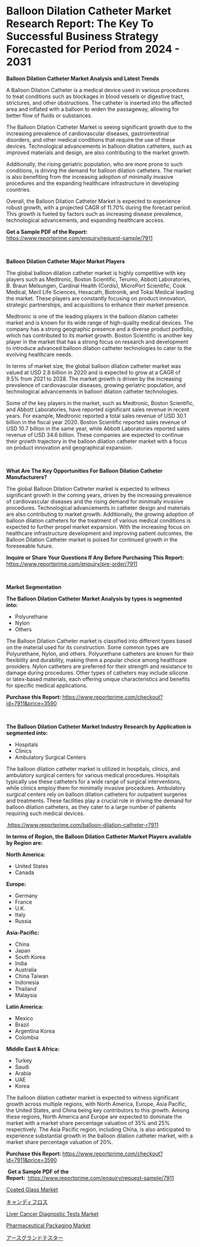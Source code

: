 <p><h1>Balloon Dilation Catheter Market Research Report: The Key To Successful Business Strategy Forecasted for Period from 2024 - 2031</h1></p><p><strong>Balloon Dilation Catheter Market Analysis and Latest Trends</strong></p>
<p><p>A Balloon Dilation Catheter is a medical device used in various procedures to treat conditions such as blockages in blood vessels or digestive tract, strictures, and other obstructions. The catheter is inserted into the affected area and inflated with a balloon to widen the passageway, allowing for better flow of fluids or substances.</p><p>The Balloon Dilation Catheter Market is seeing significant growth due to the increasing prevalence of cardiovascular diseases, gastrointestinal disorders, and other medical conditions that require the use of these devices. Technological advancements in balloon dilation catheters, such as improved materials and design, are also contributing to the market growth.</p><p>Additionally, the rising geriatric population, who are more prone to such conditions, is driving the demand for balloon dilation catheters. The market is also benefiting from the increasing adoption of minimally invasive procedures and the expanding healthcare infrastructure in developing countries.</p><p>Overall, the Balloon Dilation Catheter Market is expected to experience robust growth, with a projected CAGR of 11.70% during the forecast period. This growth is fueled by factors such as increasing disease prevalence, technological advancements, and expanding healthcare access.</p></p>
<p><strong>Get a Sample PDF of the Report:&nbsp;</strong> <a href="https://www.reportprime.com/enquiry/request-sample/7911">https://www.reportprime.com/enquiry/request-sample/7911</a></p>
<p>&nbsp;</p>
<p><strong>Balloon Dilation Catheter Major Market Players</strong></p>
<p><p>The global balloon dilation catheter market is highly competitive with key players such as Medtronic, Boston Scientific, Terumo, Abbott Laboratories, B. Braun Melsungen, Cardinal Health (Cordis), MicroPort Scientific, Cook Medical, Meril Life Sciences, Hexacath, Biotronik, and Tokai Medical leading the market. These players are constantly focusing on product innovation, strategic partnerships, and acquisitions to enhance their market presence.</p><p>Medtronic is one of the leading players in the balloon dilation catheter market and is known for its wide range of high-quality medical devices. The company has a strong geographic presence and a diverse product portfolio, which has contributed to its market growth. Boston Scientific is another key player in the market that has a strong focus on research and development to introduce advanced balloon dilation catheter technologies to cater to the evolving healthcare needs.</p><p>In terms of market size, the global balloon dilation catheter market was valued at USD 2.8 billion in 2020 and is expected to grow at a CAGR of 9.5% from 2021 to 2028. The market growth is driven by the increasing prevalence of cardiovascular diseases, growing geriatric population, and technological advancements in balloon dilation catheter technologies.</p><p>Some of the key players in the market, such as Medtronic, Boston Scientific, and Abbott Laboratories, have reported significant sales revenue in recent years. For example, Medtronic reported a total sales revenue of USD 30.1 billion in the fiscal year 2020. Boston Scientific reported sales revenue of USD 10.7 billion in the same year, while Abbott Laboratories reported sales revenue of USD 34.6 billion. These companies are expected to continue their growth trajectory in the balloon dilation catheter market with a focus on product innovation and geographical expansion.</p></p>
<p>&nbsp;</p>
<p><strong>What Are The Key Opportunities For Balloon Dilation Catheter Manufacturers?</strong></p>
<p><p>The global Balloon Dilation Catheter market is expected to witness significant growth in the coming years, driven by the increasing prevalence of cardiovascular diseases and the rising demand for minimally invasive procedures. Technological advancements in catheter design and materials are also contributing to market growth. Additionally, the growing adoption of balloon dilation catheters for the treatment of various medical conditions is expected to further propel market expansion. With the increasing focus on healthcare infrastructure development and improving patient outcomes, the Balloon Dilation Catheter market is poised for continued growth in the foreseeable future.</p></p>
<p><strong>Inquire or Share Your Questions If Any Before Purchasing This Report:</strong> <a href="https://www.reportprime.com/enquiry/pre-order/7911">https://www.reportprime.com/enquiry/pre-order/7911</a></p>
<p>&nbsp;</p>
<p><strong>Market Segmentation</strong></p>
<p><strong>The Balloon Dilation Catheter Market Analysis by types is segmented into:</strong></p>
<p><ul><li>Polyurethane</li><li>Nylon</li><li>Others</li></ul></p>
<p><p>The Balloon Dilation Catheter market is classified into different types based on the material used for its construction. Some common types are Polyurethane, Nylon, and others. Polyurethane catheters are known for their flexibility and durability, making them a popular choice among healthcare providers. Nylon catheters are preferred for their strength and resistance to damage during procedures. Other types of catheters may include silicone or latex-based materials, each offering unique characteristics and benefits for specific medical applications.</p></p>
<p><strong>Purchase this Report:&nbsp;</strong><a href="https://www.reportprime.com/checkout?id=7911&price=3590">https://www.reportprime.com/checkout?id=7911&price=3590</a></p>
<p>&nbsp;</p>
<p><strong>The Balloon Dilation Catheter Market Industry Research by Application is segmented into:</strong></p>
<p><ul><li>Hospitals</li><li>Clinics</li><li>Ambulatory Surgical Centers</li></ul></p>
<p><p>The balloon dilation catheter market is utilized in hospitals, clinics, and ambulatory surgical centers for various medical procedures. Hospitals typically use these catheters for a wide range of surgical interventions, while clinics employ them for minimally invasive procedures. Ambulatory surgical centers rely on balloon dilation catheters for outpatient surgeries and treatments. These facilities play a crucial role in driving the demand for balloon dilation catheters, as they cater to a large number of patients requiring such medical devices.</p></p>
<p><a href="https://www.reportprime.com/balloon-dilation-catheter-r7911">&nbsp;https://www.reportprime.com/balloon-dilation-catheter-r7911</a></p>
<p><strong>In terms of Region, the Balloon Dilation Catheter Market Players available by Region are:</strong></p>
<p>
    <p> <strong> North America: </strong>
        <ul>
            <li>United States</li>
            <li>Canada</li>
        </ul>
        </p> 
    <p> <strong> Europe: </strong>
        <ul>
            <li>Germany</li>
            <li>France</li>
            <li>U.K.</li>
            <li>Italy</li>
            <li>Russia</li>
        </ul>
        </p> 
    <p> <strong> Asia-Pacific: </strong>
        <ul>
            <li>China</li>
            <li>Japan</li>
            <li>South Korea</li>
            <li>India</li>
            <li>Australia</li>
            <li>China Taiwan</li>
            <li>Indonesia</li>
            <li>Thailand</li>
            <li>Malaysia</li>
        </ul>
        </p> 
    <p> <strong> Latin America: </strong>
        <ul>
            <li>Mexico</li>
            <li>Brazil</li>
            <li>Argentina Korea</li>
            <li>Colombia</li>
        </ul>
        </p> 
    <p> <strong> Middle East & Africa: </strong>
        <ul>
            <li>Turkey</li>
            <li>Saudi</li>
            <li>Arabia</li>
            <li>UAE</li>
            <li>Korea</li>
        </ul>
    </p>
    </p>
<p><p>The balloon dilation catheter market is expected to witness significant growth across multiple regions, with North America, Europe, Asia Pacific, the United States, and China being key contributors to this growth. Among these regions, North America and Europe are expected to dominate the market with a market share percentage valuation of 35% and 25% respectively. The Asia Pacific region, including China, is also anticipated to experience substantial growth in the balloon dilation catheter market, with a market share percentage valuation of 20%.</p></p>
<p><strong>Purchase this Report: </strong><a href="https://www.reportprime.com/checkout?id=7911&price=3590">https://www.reportprime.com/checkout?id=7911&price=3590</a></p>
<p>&nbsp;<strong>Get a Sample PDF of the Report:&nbsp;&nbsp;</strong><a href="https://www.reportprime.com/enquiry/request-sample/7911">https://www.reportprime.com/enquiry/request-sample/7911</a></p>
<p><strong></strong></p>
<p><p><a href="https://www.linkedin.com/pulse/coated-glass-market-provides-detailed-segmentation-based-cja4c?trackingId=AK17PeBkzLvAEScgWy%2BQww%3D%3D">Coated Glass Market</a></p><p><a href="https://medium.com/@zulu.dawn/%E3%82%AD%E3%83%A3%E3%83%B3%E3%83%87%E3%82%A3%E3%83%95%E3%83%AD%E3%82%B9%E3%81%AE%E5%B8%82%E5%A0%B4%E5%88%86%E6%9E%90%E3%81%A82024%E5%B9%B4%E3%81%8B%E3%82%892031%E5%B9%B4%E3%81%BE%E3%81%A7%E3%81%AE%E6%9C%9F%E9%96%93%E3%81%AE%E4%BA%88%E6%B8%AC%E3%83%87%E3%83%BC%E3%82%BF-6f89e73554d3">キャンディフロス</a></p><p><a href="https://github.com/ChiragRp1/Market-Research-Report-List-4/blob/main/liver-cancer-diagnostic-tests-market.md">Liver Cancer Diagnostic Tests Market</a></p><p><a href="https://www.linkedin.com/pulse/global-pharmaceutical-packaging-market-types-applications-doccc?trackingId=5QQCwCFJBsUegWXY2ROLVA%3D%3D">Pharmaceutical Packaging Market</a></p><p><a href="https://medium.com/@boydsmitham37/%E5%9C%B0%E7%90%83%E6%8E%A5%E5%9C%B0%E3%83%86%E3%82%B9%E3%82%BF%E3%83%BC%E5%B8%82%E5%A0%B4%E3%81%AE%E6%B4%9E%E5%AF%9F-%E5%B8%82%E5%A0%B4%E5%8B%95%E5%90%91-%E6%88%90%E9%95%B7-2024%E5%B9%B4%E3%81%8B%E3%82%892031%E5%B9%B4%E3%81%BE%E3%81%A7%E3%81%AE%E4%BA%88%E6%B8%AC-318c9865082b">アースグランドテスター</a></p></p>